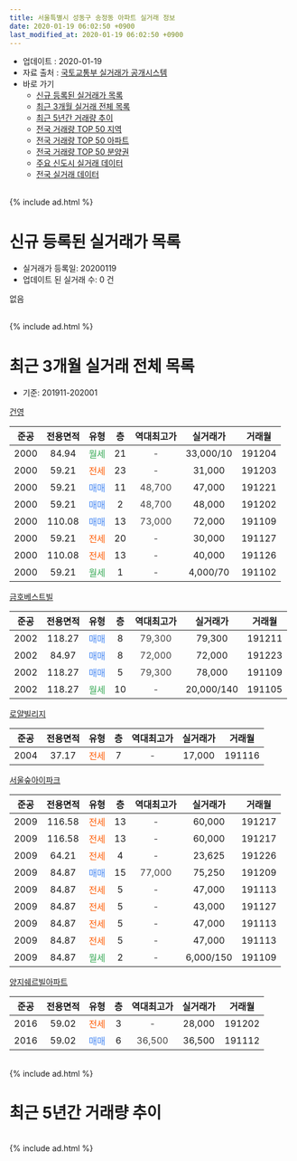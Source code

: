 ```yaml
---
title: 서울특별시 성동구 송정동 아파트 실거래 정보
date: 2020-01-19 06:02:50 +0900
last_modified_at: 2020-01-19 06:02:50 +0900
---
```


* 업데이트 : 2020-01-19
* 자료 출처 : [국토교통부 실거래가 공개시스템](http://rt.molit.go.kr)
* 바로 가기
    * [신규 등록된 실거래가 목록](#신규-등록된-실거래가-목록)
    * [최근 3개월 실거래 전체 목록](#최근-3개월-실거래-전체-목록)
    * [최근 5년간 거래량 추이](#최근-5년간-거래량-추이)
    * [전국 거래량 TOP 50 지역](https://apt-info.github.io/apt-trade-info/최근-3개월-전국에서-가장-거래가-많이-발생한-지역)
    * [전국 거래량 TOP 50 아파트](https://apt-info.github.io/apt-trade-info/최근-3개월-전국에서-가장-거래가-많이-발생한-아파트)
    * [전국 거래량 TOP 50 분양권](https://apt-info.github.io/apt-trade-info/최근-3개월-전국에서-가장-거래가-많이-발생한-분양권)
    * [주요 신도시 실거래 데이터](https://apt-info.github.io/apt-trade-info/주요-신도시)
    * [전국 실거래 데이터](https://apt-info.github.io/apt-trade-info/전국)
<br>
{% include ad.html %}
<br>

# 신규 등록된 실거래가 목록
* 실거래가 등록일: 20200119
* 업데이트 된 실거래 수: 0 건

없음

<br>
{% include ad.html %}
<br>

# 최근 3개월 실거래 전체 목록
* 기준: 201911-202001


[건영](https://search.naver.com/search.naver?query=%EC%84%9C%EC%9A%B8%ED%8A%B9%EB%B3%84%EC%8B%9C+%EC%84%B1%EB%8F%99%EA%B5%AC+%EC%86%A1%EC%A0%95%EB%8F%99+%EA%B1%B4%EC%98%81)

|준공|전용면적|유형|층|역대최고가|실거래가|거래월|
|:---:|:---:|:---:|:---:|:---:|:---:|:---:|
|2000|84.94|<span style="color:#34a853">월세</span>|21|<span style="color:#444444">-</span>|33,000/10|191204|
|2000|59.21|<span style="color:#ff5a00">전세</span>|23|<span style="color:#444444">-</span>|31,000|191203|
|2000|59.21|<span style="color:#4285f3">매매</span>|11|<span style="color:#444444">48,700</span>|47,000|191221|
|2000|59.21|<span style="color:#4285f3">매매</span>|2|<span style="color:#444444">48,700</span>|48,000|191202|
|2000|110.08|<span style="color:#4285f3">매매</span>|13|<span style="color:#444444">73,000</span>|72,000|191109|
|2000|59.21|<span style="color:#ff5a00">전세</span>|20|<span style="color:#444444">-</span>|30,000|191127|
|2000|110.08|<span style="color:#ff5a00">전세</span>|13|<span style="color:#444444">-</span>|40,000|191126|
|2000|59.21|<span style="color:#34a853">월세</span>|1|<span style="color:#444444">-</span>|4,000/70|191102|

[금호베스트빌](https://search.naver.com/search.naver?query=%EC%84%9C%EC%9A%B8%ED%8A%B9%EB%B3%84%EC%8B%9C+%EC%84%B1%EB%8F%99%EA%B5%AC+%EC%86%A1%EC%A0%95%EB%8F%99+%EA%B8%88%ED%98%B8%EB%B2%A0%EC%8A%A4%ED%8A%B8%EB%B9%8C)

|준공|전용면적|유형|층|역대최고가|실거래가|거래월|
|:---:|:---:|:---:|:---:|:---:|:---:|:---:|
|2002|118.27|<span style="color:#4285f3">매매</span>|8|<span style="color:#444444">79,300</span>|79,300|191211|
|2002|84.97|<span style="color:#4285f3">매매</span>|8|<span style="color:#444444">72,000</span>|72,000|191223|
|2002|118.27|<span style="color:#4285f3">매매</span>|5|<span style="color:#444444">79,300</span>|78,000|191109|
|2002|118.27|<span style="color:#34a853">월세</span>|10|<span style="color:#444444">-</span>|20,000/140|191105|

[로얄빌리지](https://search.naver.com/search.naver?query=%EC%84%9C%EC%9A%B8%ED%8A%B9%EB%B3%84%EC%8B%9C+%EC%84%B1%EB%8F%99%EA%B5%AC+%EC%86%A1%EC%A0%95%EB%8F%99+%EB%A1%9C%EC%96%84%EB%B9%8C%EB%A6%AC%EC%A7%80)

|준공|전용면적|유형|층|역대최고가|실거래가|거래월|
|:---:|:---:|:---:|:---:|:---:|:---:|:---:|
|2004|37.17|<span style="color:#ff5a00">전세</span>|7|<span style="color:#444444">-</span>|17,000|191116|

[서울숲아이파크](https://search.naver.com/search.naver?query=%EC%84%9C%EC%9A%B8%ED%8A%B9%EB%B3%84%EC%8B%9C+%EC%84%B1%EB%8F%99%EA%B5%AC+%EC%86%A1%EC%A0%95%EB%8F%99+%EC%84%9C%EC%9A%B8%EC%88%B2%EC%95%84%EC%9D%B4%ED%8C%8C%ED%81%AC)

|준공|전용면적|유형|층|역대최고가|실거래가|거래월|
|:---:|:---:|:---:|:---:|:---:|:---:|:---:|
|2009|116.58|<span style="color:#ff5a00">전세</span>|13|<span style="color:#444444">-</span>|60,000|191217|
|2009|116.58|<span style="color:#ff5a00">전세</span>|13|<span style="color:#444444">-</span>|60,000|191217|
|2009|64.21|<span style="color:#ff5a00">전세</span>|4|<span style="color:#444444">-</span>|23,625|191226|
|2009|84.87|<span style="color:#4285f3">매매</span>|15|<span style="color:#444444">77,000</span>|75,250|191209|
|2009|84.87|<span style="color:#ff5a00">전세</span>|5|<span style="color:#444444">-</span>|47,000|191113|
|2009|84.87|<span style="color:#ff5a00">전세</span>|5|<span style="color:#444444">-</span>|43,000|191127|
|2009|84.87|<span style="color:#ff5a00">전세</span>|5|<span style="color:#444444">-</span>|47,000|191113|
|2009|84.87|<span style="color:#ff5a00">전세</span>|5|<span style="color:#444444">-</span>|47,000|191113|
|2009|84.87|<span style="color:#34a853">월세</span>|2|<span style="color:#444444">-</span>|6,000/150|191109|

[양지쉐르빌아파트](https://search.naver.com/search.naver?query=%EC%84%9C%EC%9A%B8%ED%8A%B9%EB%B3%84%EC%8B%9C+%EC%84%B1%EB%8F%99%EA%B5%AC+%EC%86%A1%EC%A0%95%EB%8F%99+%EC%96%91%EC%A7%80%EC%89%90%EB%A5%B4%EB%B9%8C%EC%95%84%ED%8C%8C%ED%8A%B8)

|준공|전용면적|유형|층|역대최고가|실거래가|거래월|
|:---:|:---:|:---:|:---:|:---:|:---:|:---:|
|2016|59.02|<span style="color:#ff5a00">전세</span>|3|<span style="color:#444444">-</span>|28,000|191202|
|2016|59.02|<span style="color:#4285f3">매매</span>|6|<span style="color:#444444">36,500</span>|36,500|191112|


<br>
{% include ad.html %}
<br>

# 최근 5년간 거래량 추이


<div style="width:100%;">
    <canvas id="deal_progress" height="200"></canvas>
</div>

<script>
new Chart(document.getElementById("deal_progress"), {
    type: 'line',
    data: {
        labels: ['201501','201502','201503','201504','201505','201506','201507','201508','201509','201510','201511','201512','201601','201602','201603','201604','201605','201606','201607','201608','201609','201610','201611','201612','201701','201702','201703','201704','201705','201706','201707','201708','201709','201710','201711','201712','201801','201802','201803','201804','201805','201806','201807','201808','201809','201810','201811','201812','201901','201902','201903','201904','201905','201906','201907','201908','201909','201910','201911','201912','202001'],
        datasets: [{
            label: '매매',
            pointRadius: 1,
            data: [6, 3, 13, 6, 3, 8, 10, 7, 7, 8, 7, 4, 4, 3, 7, 4, 4, 5, 7, 7, 9, 4, 9, 7, 4, 3, 5, 5, 7, 8, 11, 1, 3, 6, 5, 8, 6, 5, 4, 2, 4, 6, 2, 6, 1, 5, 4, 0, 3, 0, 3, 0, 6, 2, 7, 7, 5, 2, 3, 5, 0],
            borderColor: "rgba(255, 201, 14, 1)",
            backgroundColor: "rgba(255, 201, 14, 0.5)",
            fill: false,
            lineTension: 0
        },{
            label: '전월세',
            pointRadius: 1,
            data: [13, 5, 7, 4, 6, 5, 5, 3, 7, 6, 9, 5, 2, 2, 2, 4, 5, 3, 3, 8, 6, 2, 7, 9, 4, 6, 4, 4, 2, 3, 5, 3, 10, 1, 6, 7, 5, 2, 3, 2, 6, 5, 4, 2, 0, 3, 2, 3, 11, 6, 11, 3, 2, 5, 3, 5, 2, 1, 10, 6, 0],
            borderColor: "rgba(0, 141, 185, 1)",
            backgroundColor: "rgba(0, 141, 185, 0.5)",
            fill: false,
            lineTension: 0
        }
        ]
    },
    options: {
        responsive: true,
        title: {
            display: false
        },
        tooltips: {
            mode: 'index',
            intersect: false
        },
        hover: {
            mode: 'nearest',
            intersect: true
        },
        scales: {
            xAxes: [{
                display: true,
                scaleLabel: {
                    display: true,
                    labelString: '년/월'
                }
            }],
            yAxes: [{
                display: true,
                ticks: {
                    suggestedMin: 0,
                },
                scaleLabel: {
                    display: true,
                    labelString: '실거래 수'
                }
            }]
        }
    }
});

</script>


<br>
{% include ad.html %}
<br>

